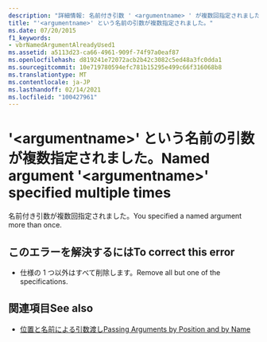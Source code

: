 ```yaml
---
description: "詳細情報: 名前付き引数 ' <argumentname> ' が複数回指定されました。"
title: "'<argumentname>' という名前の引数が複数指定されました。"
ms.date: 07/20/2015
f1_keywords:
- vbrNamedArgumentAlreadyUsed1
ms.assetid: a5113d23-ca66-4961-909f-74f97a0eaf87
ms.openlocfilehash: d819241e72072acb2b42c3082c5ed48a3fc0dda1
ms.sourcegitcommit: 10e719780594efc781b15295e499c66f316068b8
ms.translationtype: MT
ms.contentlocale: ja-JP
ms.lasthandoff: 02/14/2021
ms.locfileid: "100427961"
---
```

# <a name="named-argument-argumentname-specified-multiple-times"></a><span data-ttu-id="483aa-103">'\<argumentname>' という名前の引数が複数指定されました。</span><span class="sxs-lookup"><span data-stu-id="483aa-103">Named argument '\<argumentname>' specified multiple times</span></span>

<span data-ttu-id="483aa-104">名前付き引数が複数回指定されました。</span><span class="sxs-lookup"><span data-stu-id="483aa-104">You specified a named argument more than once.</span></span>  
  
## <a name="to-correct-this-error"></a><span data-ttu-id="483aa-105">このエラーを解決するには</span><span class="sxs-lookup"><span data-stu-id="483aa-105">To correct this error</span></span>  
  
- <span data-ttu-id="483aa-106">仕様の 1 つ以外はすべて削除します。</span><span class="sxs-lookup"><span data-stu-id="483aa-106">Remove all but one of the specifications.</span></span>  
  
## <a name="see-also"></a><span data-ttu-id="483aa-107">関連項目</span><span class="sxs-lookup"><span data-stu-id="483aa-107">See also</span></span>

- [<span data-ttu-id="483aa-108">位置と名前による引数渡し</span><span class="sxs-lookup"><span data-stu-id="483aa-108">Passing Arguments by Position and by Name</span></span>](../programming-guide/language-features/procedures/passing-arguments-by-position-and-by-name.md)
